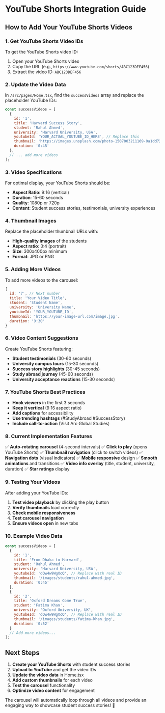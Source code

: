 # YouTube Shorts Integration Guide

## How to Add Your YouTube Shorts Videos

### 1. **Get YouTube Shorts Video IDs**

To get the YouTube Shorts video ID:
1. Open your YouTube Shorts video
2. Copy the URL (e.g., `https://www.youtube.com/shorts/ABC123DEF456`)
3. Extract the video ID: `ABC123DEF456`

### 2. **Update the Video Data**

In `/src/pages/Home.tsx`, find the `successVideos` array and replace the placeholder YouTube IDs:

```javascript
const successVideos = [
  {
    id: '1',
    title: 'Harvard Success Story',
    student: 'Rahul Ahmed',
    university: 'Harvard University, USA',
    youtubeId: 'YOUR_ACTUAL_YOUTUBE_ID_HERE', // Replace this
    thumbnail: 'https://images.unsplash.com/photo-1507003211169-0a1dd7228f2d?w=300',
    duration: '0:45'
  },
  // ... add more videos
];
```

### 3. **Video Specifications**

For optimal display, your YouTube Shorts should be:
- **Aspect Ratio**: 9:16 (vertical)
- **Duration**: 15-60 seconds
- **Quality**: 1080p or 720p
- **Content**: Student success stories, testimonials, university experiences

### 4. **Thumbnail Images**

Replace the placeholder thumbnail URLs with:
- **High-quality images** of the students
- **Aspect ratio**: 3:4 (portrait)
- **Size**: 300x400px minimum
- **Format**: JPG or PNG

### 5. **Adding More Videos**

To add more videos to the carousel:

```javascript
{
  id: '7', // Next number
  title: 'Your Video Title',
  student: 'Student Name',
  university: 'University Name',
  youtubeId: 'YOUR_YOUTUBE_ID',
  thumbnail: 'https://your-image-url.com/image.jpg',
  duration: '0:30'
}
```

### 6. **Video Content Suggestions**

Create YouTube Shorts featuring:
- **Student testimonials** (30-60 seconds)
- **University campus tours** (15-30 seconds)
- **Success story highlights** (30-45 seconds)
- **Study abroad journey** (45-60 seconds)
- **University acceptance reactions** (15-30 seconds)

### 7. **YouTube Shorts Best Practices**

- **Hook viewers** in the first 3 seconds
- **Keep it vertical** (9:16 aspect ratio)
- **Add captions** for accessibility
- **Use trending hashtags** (#StudyAbroad #SuccessStory)
- **Include call-to-action** (Visit Aro Global Studies)

### 8. **Current Implementation Features**

✅ **Auto-rotating carousel** (4-second intervals)
✅ **Click to play** (opens YouTube Shorts)
✅ **Thumbnail navigation** (click to switch videos)
✅ **Navigation dots** (visual indicators)
✅ **Mobile responsive** design
✅ **Smooth animations** and transitions
✅ **Video info overlay** (title, student, university, duration)
✅ **Star ratings** display

### 9. **Testing Your Videos**

After adding your YouTube IDs:
1. **Test video playback** by clicking the play button
2. **Verify thumbnails** load correctly
3. **Check mobile responsiveness**
4. **Test carousel navigation**
5. **Ensure videos open** in new tabs

### 10. **Example Video Data**

```javascript
const successVideos = [
  {
    id: '1',
    title: 'From Dhaka to Harvard',
    student: 'Rahul Ahmed',
    university: 'Harvard University, USA',
    youtubeId: 'dQw4w9WgXcQ', // Replace with real ID
    thumbnail: '/images/students/rahul-ahmed.jpg',
    duration: '0:45'
  },
  {
    id: '2',
    title: 'Oxford Dreams Come True',
    student: 'Fatima Khan',
    university: 'Oxford University, UK',
    youtubeId: 'dQw4w9WgXcQ', // Replace with real ID
    thumbnail: '/images/students/fatima-khan.jpg',
    duration: '0:52'
  }
  // Add more videos...
];
```

## Next Steps

1. **Create your YouTube Shorts** with student success stories
2. **Upload to YouTube** and get the video IDs
3. **Update the video data** in Home.tsx
4. **Add custom thumbnails** for each video
5. **Test the carousel** functionality
6. **Optimize video content** for engagement

The carousel will automatically loop through all videos and provide an engaging way to showcase student success stories! 🎉

